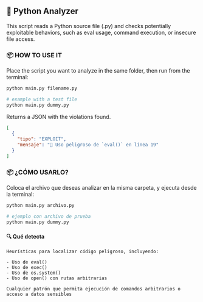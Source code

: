 🧪 Python Analyzer
--
This script reads a Python source file (.py) and checks potentially exploitable behaviors, such as eval usage, command execution, or insecure file access.

### 📦 HOW TO USE IT

Place the script you want to analyze in the same folder, then run from the terminal:


```bash
python main.py filename.py

# example with a test file
python main.py dummy.py
```

Returns a JSON with the violations found.
```json
[
  {
    "tipo": "EXPLOIT",
    "mensaje": "🛑 Uso peligroso de `eval()` en línea 19"
  }
]
```

### 📦 ¿CÓMO USARLO?

Coloca el archivo que deseas analizar en la misma carpeta, y ejecuta desde la terminal:

```bash
python main.py archivo.py

# ejemplo con archivo de prueba
python main.py dummy.py
```

#### 🔍 Qué detecta


    Heurísticas para localizar código peligroso, incluyendo:

    - Uso de eval()
    - Uso de exec()
    - Uso de os.system()
    - Uso de open() con rutas arbitrarias

    Cualquier patrón que permita ejecución de comandos arbitrarios o acceso a datos sensibles
